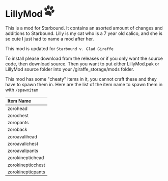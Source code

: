 # LillyMod ![Lilly Emblem](./LillyMod/objects/lilly/emblem/lillyemblembig.png)
This is a mod for Starbound. It contains an asorted amount of changes and additions to Starbound.
Lilly is my cat who is a 7 year old calico, and she is so cute I just had to name a mod after her.

This mod is updated for ```Starbound v. Glad Giraffe```

To install please download from the releases or if you only want the source code, then download source. Then you want to put either LillyMod.pak or LillyMod source folder into your /giraffe_storage/mods folder.

This mod has some "cheaty" items in it, you cannot craft these and they have to spawn them in.
Here are the list of the item name to spawn them in with ```/spawnitem```

| Item Name         |
|:----------------- |
| zorohead          |
| zorochest         |
| zoropants         |
| zoroback          |
| zoroavalihead     |
| zoroavalichest    |
| zoroavalipants    |
| zorokineptichead  |
| zorokinepticchest |
| zorokinepticpants |
